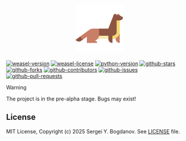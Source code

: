 <h2 align="center">
    <img src="https://raw.githubusercontent.com/syubogdanov/weasel/refs/heads/main/branding/logo/weasel.png"
        alt="weasel-logo" height="128px" width="128px">
</h2>

[![weasel-version][shields/weasel/version]][github/homepage]
[![weasel-license][shields/github/license]][github/license]
[![python-version][shields/python/version]][github/homepage]
[![github-stars][shields/github/stars]][github/homepage]
[![github-forks][shields/github/forks]][github/homepage]
[![github-contributors][shields/github/contributors]][github/homepage]
[![github-issues][shields/github/issues]][github/homepage]
[![github-pull-requests][shields/github/pull-requests]][github/homepage]

> [!WARNING]
> The project is in the pre-alpha stage. Bugs may exist!

## License

MIT License, Copyright (c) 2025 Sergei Y. Bogdanov. See [LICENSE][github/license] file.

<!-- --- --- --- --- --- --- --- --- --- --- --- --- --- --- --- --- --- --- --- --- --- --- --- --- --- --- --- --- -->

[github/homepage]: https://github.com/syubogdanov/weasel
[github/license]: https://github.com/syubogdanov/weasel/tree/main/LICENSE

[shields/github/contributors]: https://img.shields.io/github/contributors/syubogdanov/weasel?style=flat&color=green
[shields/github/forks]: https://img.shields.io/github/forks/syubogdanov/weasel?style=flat&color=green
[shields/github/issues]: https://img.shields.io/github/issues/syubogdanov/weasel?style=flat&color=green
[shields/github/license]: https://img.shields.io/github/license/syubogdanov/weasel?style=flat&color=green
[shields/github/pull-requests]: https://img.shields.io/github/issues-pr/syubogdanov/weasel?style=flat&color=green
[shields/github/stars]: https://img.shields.io/github/stars/syubogdanov/weasel?style=flat&color=green
[shields/python/version]: https://img.shields.io/badge/python-3.13-green
[shields/weasel/version]: https://img.shields.io/badge/version-0.0.0-green
